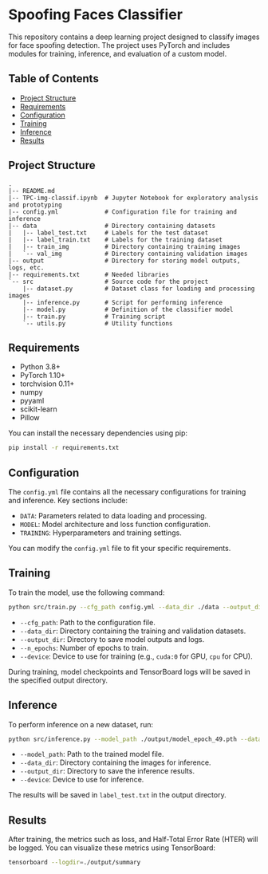 # Spoofing Faces Classifier

This repository contains a deep learning project designed to classify images for face spoofing detection. The project uses PyTorch and includes modules for training, inference, and evaluation of a custom model. 

## Table of Contents
- [Project Structure](#project-structure)
- [Requirements](#requirements)
- [Configuration](#configuration)
- [Training](#training)
- [Inference](#inference)
- [Results](#results)

## Project Structure

```plaintext
.
|-- README.md
|-- TPC-img-classif.ipynb  # Jupyter Notebook for exploratory analysis and prototyping
|-- config.yml             # Configuration file for training and inference
|-- data                   # Directory containing datasets
|   |-- label_test.txt     # Labels for the test dataset
|   |-- label_train.txt    # Labels for the training dataset
|   |-- train_img          # Directory containing training images
|   `-- val_img            # Directory containing validation images
|-- output                 # Directory for storing model outputs, logs, etc.
|-- requirements.txt       # Needed libraries
`-- src                    # Source code for the project
    |-- dataset.py         # Dataset class for loading and processing images
    |-- inference.py       # Script for performing inference
    |-- model.py           # Definition of the classifier model
    |-- train.py           # Training script
    `-- utils.py           # Utility functions
```

## Requirements

- Python 3.8+
- PyTorch 1.10+
- torchvision 0.11+
- numpy
- pyyaml
- scikit-learn
- Pillow

You can install the necessary dependencies using pip:

```bash
pip install -r requirements.txt
```

## Configuration

The `config.yml` file contains all the necessary configurations for training and inference. Key sections include:

- `DATA`: Parameters related to data loading and processing.
- `MODEL`: Model architecture and loss function configuration.
- `TRAINING`: Hyperparameters and training settings.

You can modify the `config.yml` file to fit your specific requirements.

## Training

To train the model, use the following command:

```bash
python src/train.py --cfg_path config.yml --data_dir ./data --output_dir ./output --n_epochs 50 --device cuda:0
```

- `--cfg_path`: Path to the configuration file.
- `--data_dir`: Directory containing the training and validation datasets.
- `--output_dir`: Directory to save model outputs and logs.
- `--n_epochs`: Number of epochs to train.
- `--device`: Device to use for training (e.g., `cuda:0` for GPU, `cpu` for CPU).

During training, model checkpoints and TensorBoard logs will be saved in the specified output directory.

## Inference

To perform inference on a new dataset, run:

```bash
python src/inference.py --model_path ./output/model_epoch_49.pth --data_dir ./data --output_dir ./output --device cuda:0
```

- `--model_path`: Path to the trained model file.
- `--data_dir`: Directory containing the images for inference.
- `--output_dir`: Directory to save the inference results.
- `--device`: Device to use for inference.

The results will be saved in `label_test.txt` in the output directory.

## Results

After training, the metrics such as loss, and Half-Total Error Rate (HTER) will be logged. You can visualize these metrics using TensorBoard:

```bash
tensorboard --logdir=./output/summary
```
